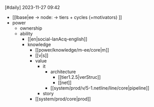 [#daily]
2023-11-27
09:42

- [[lbase|ee -> node: -> tiers + cycles (+motivators) ]]
- power
	- ownership
	- ability
		- [[en|social-lanAcq-english]]
		- knowledge
			- [[power/knowledge/m-ee/core|m]]
			- [[v|s]]
			- value
				- it
					- architecture
						- [[tier1.2.5|verStruc]]
						- [[net]]
					- [[system/prod/v/5-1.netline/line/core|pipeline]]
				- story
			- [[system/prod/core|prod]]

